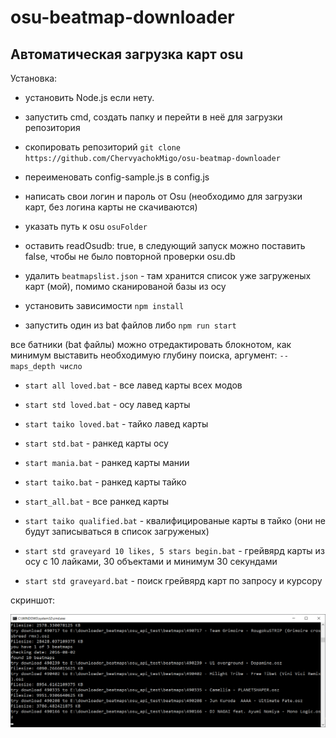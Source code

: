 # osu-beatmap-downloader
<h2>Автоматическая загрузка карт osu</h2>

Установка:

* установить Node.js если нету.

* запустить cmd, создать папку и перейти в неё для загрузки репозитория

* скопировать репозиторий `git clone https://github.com/ChervyachokMigo/osu-beatmap-downloader`

* переименовать config-sample.js в config.js

* написать свои логин и пароль от Osu (необходимо для загрузки карт, без логина карты не скачиваются)

* указать путь к osu `osuFolder`

* оставить readOsudb: true, в следующий запуск можно поставить false, чтобы не было повторной проверки osu.db

* удалить `beatmapslist.json` - там хранится список уже загруженых карт (мой), помимо сканированой базы из осу

* установить зависимости `npm install`

* запустить один из bat файлов либо `npm run start`

все батники (bat файлы) можно отредактировать блокнотом, как минимум выставить необходимую глубину поиска, аргумент: `--maps_depth число`

* `start all loved.bat` - все лавед карты всех модов
* `start std loved.bat` - осу лавед карты
* `start taiko loved.bat` - тайко лавед карты
  
* `start std.bat` - ранкед карты осу
* `start mania.bat` - ранкед карты мании
* `start taiko.bat` - ранкед карты тайко
* `start_all.bat` - все ранкед карты

* `start taiko qualified.bat` - квалифицированые карты в тайко (они не будут записываться в список загруженых)

* `start std graveyard 10 likes, 5 stars begin.bat` - грейвярд карты из осу с 10 лайками, 30 объектами и минимум 30 секундами
* `start std graveyard.bat` - поиск грейвярд карт по запросу и курсору

скриншот: 

<img src="https://github.com/ChervyachokMigo/osu-beatmap-downloader/blob/main/1.png?raw=true" width="600" />
